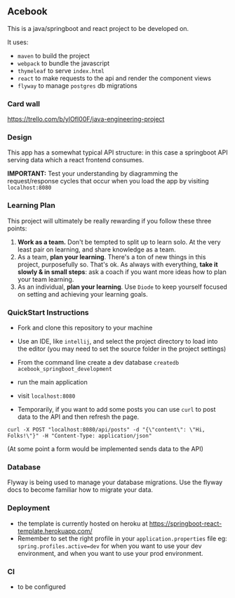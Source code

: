 ## Acebook

This is a java/springboot and react project to be developed on.

It uses:
  - `maven` to build the project
  - `webpack` to bundle the javascript
  - `thymeleaf` to serve `index.html`
  - `react` to make requests to the api and render the component views
  - `flyway` to manage `postgres` db migrations

### Card wall

https://trello.com/b/ylOfI00F/java-engineering-project

### Design

This app has a somewhat typical API structure: in this case a springboot API serving data which a react frontend consumes.

**IMPORTANT:** Test your understanding by diagramming the request/response cycles that occur when you load the app by visiting `localhost:8080`

### Learning Plan

This project will ultimately be really rewarding if you follow these three points:
  1. **Work as a team.** Don't be tempted to split up to learn solo. At the very least pair on learning, and share knowledge as a team.
  2. As a team, **plan your learning**. There's a ton of new things in this project, purposefully so. That's ok. As always with everything, **take it slowly & in small steps**: ask a coach if you want more ideas how to plan your team learning.
  3. As an individual, **plan your learning**. Use `Diode` to keep yourself focused on setting and achieving your learning goals.

### QuickStart Instructions

- Fork and clone this repository to your machine
- Use an IDE, like `intellij`, and select the project directory to load into the editor (you may need to set the source folder in the project settings)
- From the command line create a dev database `createdb acebook_springboot_development`
- run the main application
- visit `localhost:8080`

- Temporarily, if you want to add some posts you can use `curl` to post data to the API and then refresh the page.
```
curl -X POST "localhost:8080/api/posts" -d "{\"content\": \"Hi, Folks!\"}" -H "Content-Type: application/json"
```

(At some point a form would be implemented sends data to the API)

### Database

Flyway is being used to manage your database migrations. Use the flyway docs to become familiar how to migrate your data.

### Deployment

- the template is currently hosted on heroku at https://springboot-react-template.herokuapp.com/
- Remember to set the right profile in your `application.properties` file eg: `spring.profiles.active=dev` for when you want to use your dev environment, and when you want to use your prod environment.

### CI

- to be configured
